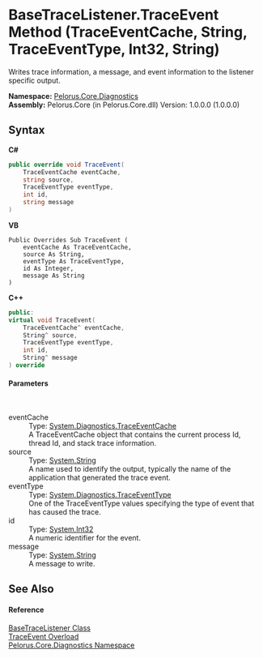 # BaseTraceListener.TraceEvent Method (TraceEventCache, String, TraceEventType, Int32, String)
 

Writes trace information, a message, and event information to the listener specific output.

**Namespace:**&nbsp;<a href="9C794B0B">Pelorus.Core.Diagnostics</a><br />**Assembly:**&nbsp;Pelorus.Core (in Pelorus.Core.dll) Version: 1.0.0.0 (1.0.0.0)

## Syntax

**C#**<br />
``` C#
public override void TraceEvent(
	TraceEventCache eventCache,
	string source,
	TraceEventType eventType,
	int id,
	string message
)
```

**VB**<br />
``` VB
Public Overrides Sub TraceEvent ( 
	eventCache As TraceEventCache,
	source As String,
	eventType As TraceEventType,
	id As Integer,
	message As String
)
```

**C++**<br />
``` C++
public:
virtual void TraceEvent(
	TraceEventCache^ eventCache, 
	String^ source, 
	TraceEventType eventType, 
	int id, 
	String^ message
) override
```


#### Parameters
&nbsp;<dl><dt>eventCache</dt><dd>Type: <a href="http://msdn2.microsoft.com/en-us/library/9369bzbf" target="_blank">System.Diagnostics.TraceEventCache</a><br />A TraceEventCache object that contains the current process Id, thread Id, and stack trace information.</dd><dt>source</dt><dd>Type: <a href="http://msdn2.microsoft.com/en-us/library/s1wwdcbf" target="_blank">System.String</a><br />A name used to identify the output, typically the name of the application that generated the trace event.</dd><dt>eventType</dt><dd>Type: <a href="http://msdn2.microsoft.com/en-us/library/5t134hfw" target="_blank">System.Diagnostics.TraceEventType</a><br />One of the TraceEventType values specifying the type of event that has caused the trace.</dd><dt>id</dt><dd>Type: <a href="http://msdn2.microsoft.com/en-us/library/td2s409d" target="_blank">System.Int32</a><br />A numeric identifier for the event.</dd><dt>message</dt><dd>Type: <a href="http://msdn2.microsoft.com/en-us/library/s1wwdcbf" target="_blank">System.String</a><br />A message to write.</dd></dl>

## See Also


#### Reference
<a href="E94DFA3F">BaseTraceListener Class</a><br /><a href="4B2B68E8">TraceEvent Overload</a><br /><a href="9C794B0B">Pelorus.Core.Diagnostics Namespace</a><br />